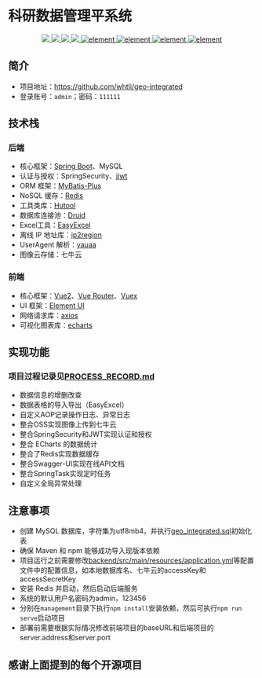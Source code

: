 # 科研数据管理平系统

<p align="center">
    <a href="https://github.com/spring-projects/spring-boot" target="_blank">	
      <img src="https://img.shields.io/badge/SpringBoot-2.7.7-orange">
    </a>
    <a href="https://github.com/vuejs/vue" target="_blank">	
      <img src="https://img.shields.io/badge/Vue-2.6.11-brightgreen">
    </a>
    <a href="https://docs.oracle.com/javase/8/docs/api/?xd_co_f=47c934d9-e663-4eba-819c-b726fc2d0847" target="_blank">	
      <img src="https://img.shields.io/badge/JDK-1.8-orange">
    </a>
    <a href="https://github.com/baomidou/mybatis-plus" target="_blank">	
      <img src="https://img.shields.io/badge/Mybatis--Plus-3.5.2-orange">
    </a>
    <a href="https://github.com/ElemeFE/element" target="_blank">
        <img src="https://img.shields.io/badge/Element-%3E2.15.12-brightgreen" alt="element">
    </a>
    <a href="https://github.com/dromara/hutool" target="_blank">
        <img src="https://img.shields.io/badge/Hutool-5.8.11-blue" alt="element">
    </a>
    <a href="https://github.com/alibaba/easyexcel" target="_blank">
        <img src="https://img.shields.io/badge/EasyExcel-3.1.3-blue" alt="element">
    </a>
    <a href="https://github.com/alibaba/druid" target="_blank">
        <img src="https://img.shields.io/badge/Druid-1.2.6-blue" alt="element">
    </a>
</p>

## 简介
+ 项目地址：https://github.com/whtli/geo-integrated
+ 登录账号：`admin`；密码：`111111`


## 技术栈

### 后端

+ 核心框架：[Spring Boot](https://github.com/spring-projects/spring-boot)、MySQL
+ 认证与授权：SpringSecurity、[jjwt](https://github.com/jwtk/jjwt)
+ ORM 框架：[MyBatis-Plus](https://github.com/baomidou/mybatis-plus)
+ NoSQL 缓存：[Redis](https://github.com/redis/redis)
+ 工具类库：[Hutool](https://github.com/dromara/hutool)
+ 数据库连接池：[Druid](https://github.com/alibaba/druid)
+ Excel工具：[EasyExcel](https://github.com/alibaba/easyexcel)
+ 离线 IP 地址库：[ip2region](https://github.com/lionsoul2014/ip2region)
+ UserAgent 解析：[yauaa](https://github.com/nielsbasjes/yauaa)
+ 图像云存储：七牛云

### 前端

+ 核心框架：[Vue2](https://github.com/vuejs/vue)、[Vue Router](https://github.com/vuejs/vue-router)、[Vuex](https://github.com/vuejs/vuex)
+ UI 框架：[Element UI](https://github.com/ElemeFE/element)
+ 网络请求库：[axios](https://github.com/axios/axios)
+ 可视化图表库：[echarts](https://github.com/apache/echarts)


## 实现功能

### 项目过程记录见[PROCESS_RECORD.md](PROCESS_RECORD.md)

+ 数据信息的增删改查
+ 数据表格的导入导出（EasyExcel）
+ 自定义AOP记录操作日志、异常日志
+ 整合OSS实现图像上传到七牛云
+ 整合SpringSecurity和JWT实现认证和授权
+ 整合 ECharts 的数据统计
+ 整合了Redis实现数据缓存
+ 整合Swagger-UI实现在线API文档
+ 整合SpringTask实现定时任务
+ 自定义全局异常处理


## 注意事项

+ 创建 MySQL 数据库，字符集为utf8mb4，并执行[geo_integrated.sql](geo_integrated.sql)初始化表
+ 确保 Maven 和 npm 能够成功导入现版本依赖
+ 项目运行之前需要修改[backend/src/main/resources/application.yml](backend/src/main/resources/application.yml)等配置文件中的配置信息，如本地数据库名、七牛云的accessKey和accessSecretKey
+ 安装 Redis 并启动，然后启动后端服务
+ 系统的默认用户名密码为admin，123456
+ 分别在`management`目录下执行`npm install`安装依赖，然后可执行`npm run serve`启动项目
+ 部署前需要根据实际情况修改前端项目的baseURL和后端项目的server.address和server.port


## 感谢上面提到的每个开源项目

